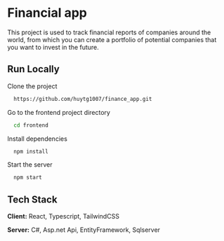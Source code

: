 
# Financial app
This project is used to track financial reports of companies around the world, from which you can create a portfolio of potential companies that you want to invest in the future.



## Run Locally

Clone the project

```bash
  https://github.com/huytg1007/finance_app.git
```

Go to the frontend project directory

```bash
  cd frontend
```

Install dependencies

```bash
  npm install
```

Start the server

```bash
  npm start
```

## Tech Stack

**Client:** React, Typescript, TailwindCSS

**Server:** C#, Asp.net Api, EntityFramework, Sqlserver